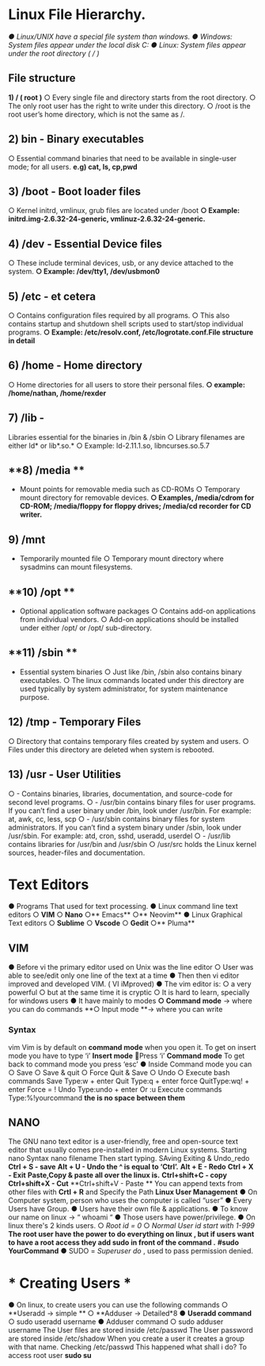 # **Linux File Hierarchy.**
*● Linux/UNIX have a special file system than windows.*
*● Windows: System files appear under the local disk C:*
*● Linux: System files appear under the root directory ( / )*
## **File structure**
**1) / ( root )**
○ Every single file and directory starts from the root directory.
○ The only root user has the right to write under this directory.
○ /root is the root user’s home directory, which is not the same as /.
## **2) bin - Binary executables**
○ Essential command binaries that need to be available in single-user mode; for all users.
**e.g) cat, ls, cp,pwd** 
## **3) /boot - Boot loader files**
○ Kernel initrd, vmlinux, grub files are located under /boot
**○ Example: 
initrd.img-2.6.32-24-generic, 
vmlinuz-2.6.32-24-generic.**
## **4) /dev - Essential Device files**
○ These include terminal devices, usb, or any device attached to the system.
**○ Example: /dev/tty1, /dev/usbmon0**
## **5) /etc - et cetera**
○ Contains configuration files required by all programs.
○ This also contains startup and shutdown shell scripts used to start/stop individual programs.
**○ Example: /etc/resolv.conf, /etc/logrotate.conf.File structure in detail**
## **6) /home - Home directory**
○ Home directories for all users to store their personal files.
**○ example: /home/nathan, /home/rexder**
## **7) /lib -**
 Libraries essential for the binaries in /bin & /sbin
○ Library filenames are either ld* or lib*.so.*
○ Example: ld-2.11.1.so, libncurses.so.5.7
## **8) /media **
- Mount points for removable media such as CD-ROMs
○ Temporary mount directory for removable devices.
**○ Examples, /media/cdrom for CD-ROM; /media/floppy for floppy drives; /media/cd recorder for CD writer.**
## **9) /mnt**
 - Temporarily mounted file
○ Temporary mount directory where sysadmins can mount filesystems.
## **10) /opt **
- Optional application software packages
○ Contains add-on applications from individual vendors.
○ Add-on applications should be installed under either /opt/ or /opt/ sub-directory.
## **11) /sbin **
- Essential system binaries
○ Just like /bin, /sbin also contains binary executables.
○ The linux commands located under this directory are used typically by system administrator, for system maintenance purpose.
## **12) /tmp - Temporary Files**
○ Directory that contains temporary files created by system and users.
○ Files under this directory are deleted when system is rebooted.
## **13) /usr - User Utilities**
○ - Contains binaries, libraries, documentation, and source-code for second level programs.
○ - /usr/bin contains binary files for user programs. If you can’t find a user binary under /bin, look under /usr/bin. For example: at, awk, cc, less, scp
○ - /usr/sbin contains binary files for system administrators. If you can’t find a system binary under /sbin, look under /usr/sbin. For example: atd, cron, sshd, useradd, userdel
○ - /usr/lib contains libraries for /usr/bin and /usr/sbin
○ /usr/src holds the Linux kernel sources, header-files and documentation.
# **Text Editors**
● Programs That used for text processing.
● Linux command line text editors
○ **VIM**
○ **Nano**
○** Emacs**
○** Neovim**
● Linux Graphical Text editors
○ **Sublime**
○ **Vscode**
○ **Gedit**
○** Pluma**
## **VIM**
● Before vi the primary editor used on Unix was the line editor 
○ User was able to see/edit only one line of the text at a time
● Then then vi editor improved and developed VIM. ( VI iMproved)
● The vim editor is: 
	○ a very powerful 
	○ but at the same time it is cryptic
	○ It is hard to learn, specially for windows users
	● It have mainly to modes
**○ Command mode** -> where you can do commands
**○ Input mode **-> where you can write 
### **Syntax**
vim <yourfilename>
Vim is by default on **command mode** when you open it. 
To get on insert mode you have to type ‘i’ **Insert mode**
𒿑Press ‘i’
**Command mode** To get back to command mode you press ‘esc’
● Inside Command mode you can
○ Save 
○ Save & quit
○ Force Quit & Save
○ Undo
○ Execute bash commands
Save
Type:w + enter
Quit
Type:q + enter
force QuitType:wq! + enter
Force = !
Undo
Type:undo + enter Or :u
Execute commands
Type:%!yourcommand
**the is no space between them**
## **NANO**
The GNU nano text editor is a user-friendly, free and open-source text editor that usually comes pre-installed in modern Linux systems. Starting nano
Syntax
nano filename
Then start typing.
SAving Exiting & Undo_redo
**Ctrl + S - save**
**Alt + U - Undo the ^ is equal to ‘Ctrl’.**
**Alt + E - Redo**
**Ctrl + X - Exit**
**Paste,Copy & paste all over the linux is.**
**Ctrl+shift+C - copy**
**Ctrl+shift+X - Cut**
**Ctrl+shift+V - Paste **
You can append texts from other files with **Crtl + R** and Specify the Path
**Linux User Management**
● On Computer system, person who uses the computer is called “user”
● Every Users have Group.
● Users have their own file & applications.
● To know our name on linux -> 
				“ whoami “
● Those users have power/privilege.
● On linux there's 2 kinds users.
○ *Root id = 0*
○ *Normal User id start with 1-999*
**The root user have the power to do everything on linux , but if users want to have a root access they add sudo in front of the command .**
										**#sudo YourCommand**
● SUDO = *Superuser do* , used to pass permission denied.
# * **Creating Users** *
● On linux, to create users you can use the following commands
○ **Useradd -> simple **
○ **Adduser -> Detailed*8
● **Useradd command**
○ sudo useradd username
● Adduser command
○ sudo adduser username
The User files are stored inside /etc/passwd
The User password are stored inside /etc/shadow
When you create a user it creates a group with that name.
Checking /etc/passwd
This happened what shall i do?
To access root user **sudo su**